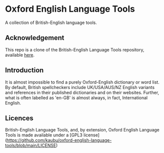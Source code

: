 
# Oxford English Language Tools
A collection of British-English language tools.

## Acknowledgement
This repo is a clone of the British-English Language Tools repository,
available [here](https://github.com/cybrkyd/british-english-language-tools).

## Introduction
It is almost impossible to find a purely Oxford-English dictionary or word 
list. By default, British spellcheckers include UK/USA/AUS/NZ English variants
and references in their published dictionaries and on their websites. Further,
what is often labelled as 'en-GB' is almost always, in fact, International
English.

## Licences
British-English Language Tools, and, by extension, Oxford English Language
Tools is made available under a [GPL3 license]
(https://github.com/kaubu/oxford-english-language-tools/blob/main/LICENSE)

